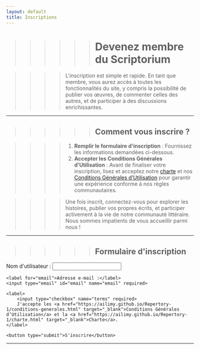 ```yaml
---
layout: default
title: Inscriptions
---
```


>>>>>> # Devenez membre du Scriptorium

>>>> L'inscription est simple et rapide. En tant que membre, vous aurez accès à toutes les fonctionnalités du site, y compris la possibilité de publier vos œuvres, de commenter celles des autres, et de participer à des discussions enrichissantes.

---

>>>>>> ## Comment vous inscrire ?

>>>> 1. **Remplir le formulaire d'inscription** : Fournissez les informations demandées ci-dessous.
>>>> 2. **Accepter les Conditions Générales d’Utilisation** : Avant de finaliser votre inscription, lisez et acceptez notre [charte](charte.md) et nos [Conditions Générales d’Utilisation](conditions-generales.md) pour garantir une expérience conforme à nos règles communautaires.

>>>> Une fois inscrit, connectez-vous pour explorer les histoires, publier vos propres écrits, et participer activement à la vie de notre communauté littéraire. Nous sommes impatients de vous accueillir parmi nous !


---

>>>>>> ## Formulaire d'inscription

<form action="https://formspree.io/f/xrbzwqev" method="post">
   <label for="username">Nom d'utilisateur :
   </label>
    <input type="text" id="username" name="username" required>

    <label for="email">Adresse e-mail :</label>
    <input type="email" id="email" name="email" required>

    <label>
        <input type="checkbox" name="terms" required>
        J'accepte les <a href="https://ailimy.github.io/Repertory-1/conditions-generales.html" target="_blank">Conditions Générales d’Utilisation</a> et la <a href="https://ailimy.github.io/Repertory-1/charte.html" target="_blank">Charte</a>.
    </label>

    <button type="submit">S'inscrire</button>
</form>

---
